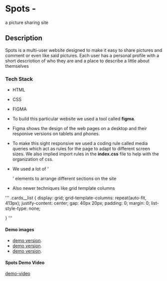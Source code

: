 # Spots - 

a picture sharing site

## Description

Spots is a multi-user website designed to make it easy to share pictures and comment or even like said pictures. Each user has a personal profile with a short descriotion of who they are and a place to describe a little about themselves

### Tech Stack

* HTML
* CSS 
* FIGMA

*  To build this particular website we used a tool called **figma**.  

*  Figma shows the design of the web pages on a desktop and their responive versions on tablets and phones.    

* To make this sight responsive we used a coding rule called media queries which act as rules for the page to adapt to different screen sizes. We also implied import rules in the **index.css** file to help with the organization of css. 

* We used a lot of '<div>' elements to arrange different sections on the site

* Also newer techniques like grid template columns

'''
.cards__list {
  display: grid;
  grid-template-columns: repeat(auto-fit, 413px);
  justify-content: center;
  gap: 40px 20px;
  padding: 0;
  margin: 0;
  list-style-type: none;

}
'''

#### Demo images

* [demo version](../se_project_spots/images/demoimages/Screenshot%202024-07-14%20at%208.55.09%20AM.png).
* [demo version](../se_project_spots/images/demoimages/Screenshot%202024-07-14%20at%208.55.36%20AM.png).
* [demo version](../se_project_spots/images/demoimages/Screenshot%202024-07-14%20at%208.56.10%20AM.png).


#### Spots Demo Video

[demo-video](https://drive.google.com/file/d/1DrN6P8FihTSNySZwKWd37Q3D4RO6VX0E/view?usp=sharing)
